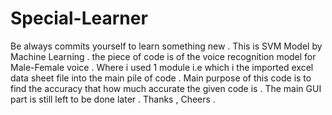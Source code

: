 # Special-Learner
Be always commits yourself to learn something new .
This is SVM Model by Machine Learning .
the piece of code is of the voice recognition model for Male-Female voice .
Where i used 1 module i.e which i the imported excel data sheet file into the main pile of code .
Main purpose of this code is to find the accuracy that how much accurate the given code is .
The main GUI part is still left to be done later .
Thanks , Cheers .
